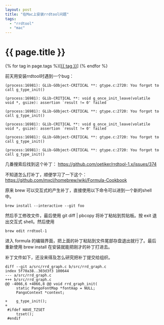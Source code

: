 ```yaml
---
layout: post
title: "在Mac上安装rrdtool问题"
tags:
  - "rrdtool"
  - "mac"
---
```


# {{ page.title }}

<div class="tags">
{% for tag in page.tags %}[<a class="tag" href="/tags.html#{{ tag }}">{{ tag }}</a>] {% endfor %}
</div>

前天用安装rrdtool时遇到一个bug：


	(process:16981): GLib-GObject-CRITICAL **: gtype.c:2720: You forgot to call g_type_init()

	(process:16981): GLib-CRITICAL **: void g_once_init_leave(volatile void *, gsize): assertion `result != 0' failed

	(process:16981): GLib-GObject-CRITICAL **: gtype.c:2720: You forgot to call g_type_init()

	(process:16981): GLib-CRITICAL **: void g_once_init_leave(volatile void *, gsize): assertion `result != 0' failed

	(process:16981): GLib-GObject-CRITICAL **: gtype.c:2720: You forgot to call g_type_init()

	(process:16981): GLib-GObject-CRITICAL **: gtype.c:2720: You forgot to call g_type_init()

几番搜索后找到这个补丁： <https://github.com/oetiker/rrdtool-1.x/issues/374>

不知道怎么打补丁，顺便学习了一下这个： <https://github.com/mxcl/homebrew/wiki/Formula-Cookbook>

原来 brew 可以交互式的产生补丁，直接使用以下命令可以进到一个新的shell中。

	brew install --interactive --git foo

然后手工修改文件，最后使用 git diff | pbcopy 将补丁粘帖到剪贴板。按 exit 退出交互式 shell。然后使用 

	brew edit rrdtool-1

进入 formula 的编辑界面，把上面的补丁粘贴到文件尾部存盘退出就行了。最后重新使用 brew install 在安装就能把刚才的补丁打进去。

补丁文件如下，还没来得及怎么研究把补丁提交给组织。



	diff --git a/src/rrd_graph.c b/src/rrd_graph.c
	index 5f70a38..303d3f3 100644
	--- a/src/rrd_graph.c
	+++ b/src/rrd_graph.c
	@@ -4066,6 +4066,8 @@ void rrd_graph_init(
	     static PangoFontMap *fontmap = NULL;
	     PangoContext *context;
	 
	+    g_type_init();
	+
	 #ifdef HAVE_TZSET
	     tzset();
	 #endif
